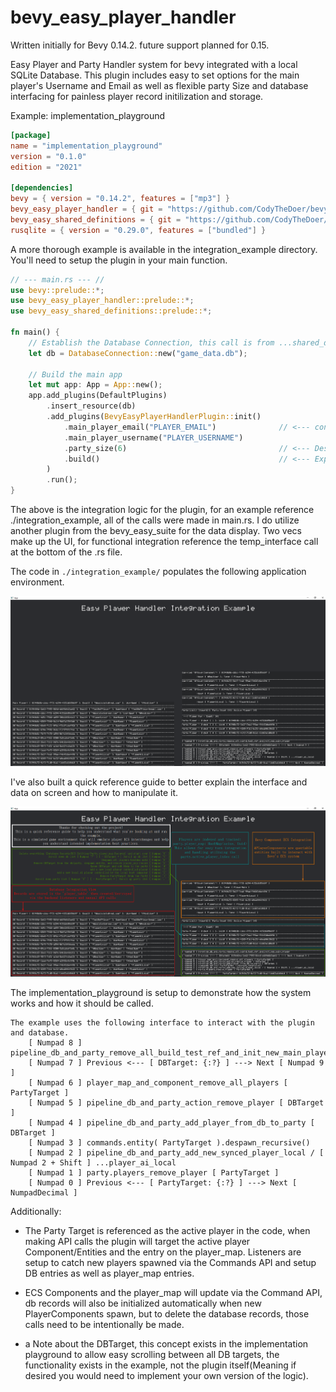 # bevy_easy_player_handler

Written initially for Bevy 0.14.2. future support planned for 0.15.

Easy Player and Party Handler system for bevy integrated with a local SQLite Database. 
This plugin includes easy to set options for the main player's Username and Email as well as flexible party Size and database interfacing for painless player record initilization and storage. 

Example: implementation_playground
```toml
[package]
name = "implementation_playground"
version = "0.1.0"
edition = "2021"

[dependencies]
bevy = { version = "0.14.2", features = ["mp3"] }
bevy_easy_player_handler = { git = "https://github.com/CodyTheDoer/bevy_easy_player_handler" }
bevy_easy_shared_definitions = { git = "https://github.com/CodyTheDoer/bevy_easy_shared_definitions" }
rusqlite = { version = "0.29.0", features = ["bundled"] }
```

A more thorough example is available in the integration_example directory.
You'll need to setup the plugin in your main function. 

```rust 
// --- main.rs --- //
use bevy::prelude::*;
use bevy_easy_player_handler::prelude::*;
use bevy_easy_shared_definitions::prelude::*;

fn main() {
    // Establish the Database Connection, this call is from ...shared_definitions
    let db = DatabaseConnection::new("game_data.db");

    // Build the main app
    let mut app: App = App::new();    
    app.add_plugins(DefaultPlugins)
        .insert_resource(db)
        .add_plugins(BevyEasyPlayerHandlerPlugin::init()
            .main_player_email("PLAYER_EMAIL")              // <--- consider a flexible data entry pipeline like dotenv
            .main_player_username("PLAYER_USERNAME")
            .party_size(6)                                  // <--- Designate your party size here, limits the spawnable players count in the game
            .build()                                        // <--- Explicitly build the plugin 
        )
        .run();
}
```

The above is the integration logic for the plugin, for an example reference ./integration_example, all of the calls were made in main.rs. I do utilize another plugin from the bevy_easy_suite for the data display. Two vecs make up the UI, for functional integration reference the temp_interface call at the bottom of the .rs file. 

The code in ```./integration_example/``` populates the following application environment.

![Screenshot of the demo interface showing the GUI as well as the existing players in database and party.](images/demo_clean.png)

I've also built a quick reference guide to better explain the interface and data on screen and how to manipulate it.

![Screenshot with explanations of the demo interface showing the GUI as well as the existing players in database and party.](images/demo.png)

The implementation_playground is setup to demonstrate how the system works and how it should be called.

```
The example uses the following interface to interact with the plugin and database.
    [ Numpad 8 ] pipeline_db_and_party_remove_all_build_test_ref_and_init_new_main_player
    [ Numpad 7 ] Previous <--- [ DBTarget: {:?} ] ---> Next [ Numpad 9 ] 
    [ Numpad 6 ] player_map_and_component_remove_all_players [ PartyTarget ]
    [ Numpad 5 ] pipeline_db_and_party_action_remove_player [ DBTarget ]
    [ Numpad 4 ] pipeline_db_and_party_add_player_from_db_to_party [ DBTarget ]
    [ Numpad 3 ] commands.entity( PartyTarget ).despawn_recursive()
    [ Numpad 2 ] pipeline_db_and_party_add_new_synced_player_local / [ Numpad 2 + Shift ] ...player_ai_local
    [ Numpad 1 ] party.players_remove_player [ PartyTarget ]
    [ Numpad 0 ] Previous <--- [ PartyTarget: {:?} ] ---> Next [ NumpadDecimal ]
```

Additionally:
- The Party Target is referenced as the active player in the code, when making API calls the plugin will target the active player Component/Entities and the entry on the player_map. Listeners are setup to catch new players spawned via the Commands API and setup DB entries as well as player_map entries.

- ECS Components and the player_map will update via the Command API, db records will also be initialized automatically when new PlayerComponents spawn, but to delete the database records, those calls need to be intentionally be made.

- a Note about the DBTarget, this concept exists in the implementation playground to allow easy scrolling between all DB targets, the functionality exists in the example, not the plugin itself(Meaning if desired you would need to implement your own version of the logic).